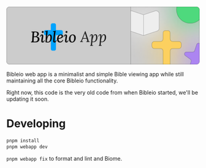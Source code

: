 ![banner](/.github/assets/gh-app.png)

Bibleio web app is a minimalist and simple Bible viewing app while still maintaining all the core Bibleio functionality.

Right now, this code is the very old code from when Bibleio started, we'll be updating it soon.

# Developing

```bash
pnpm install
pnpm webapp dev
```

`pnpm webapp fix` to format and lint and Biome.
